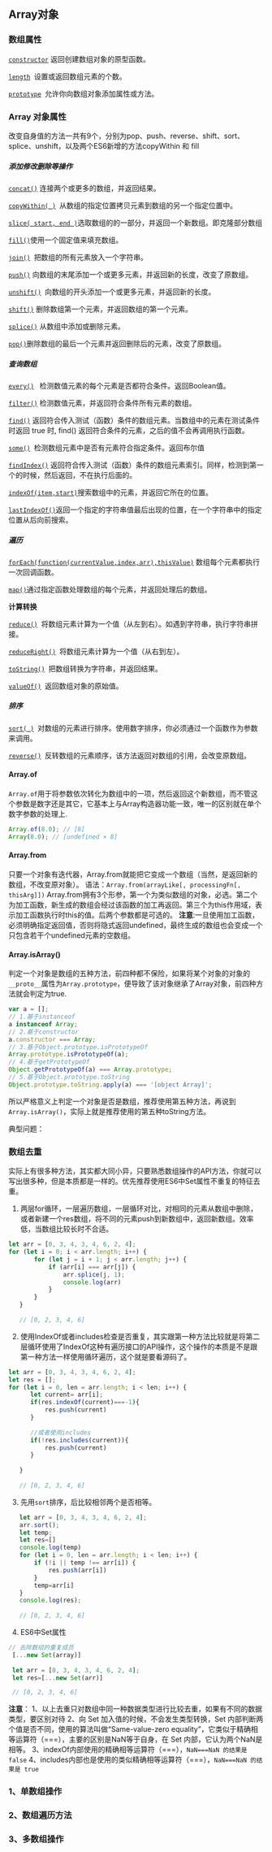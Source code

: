 ## Array对象

### 数组属性

[`constructor`](http://www.runoob.com/jsref/jsref-constructor-array.html) 返回创建数组对象的原型函数。

[`length`](http://www.runoob.com/jsref/jsref-length-array.html)` `设置或返回数组元素的个数。

[`prototype`](http://www.runoob.com/jsref/jsref-prototype-array.html)` `允许你向数组对象添加属性或方法。

### Array 对象属性

改变自身值的方法一共有9个，分别为pop、push、reverse、shift、sort、splice、unshift，以及两个ES6新增的方法copyWithin 和 fill

##### 添加修改删除等操作

[`concat()`](http://www.runoob.com/jsref/jsref-concat-array.html) 连接两个或更多的数组，并返回结果。

[`copyWithin( )`](http://www.runoob.com/jsref/jsref-copywithin.html)` `从数组的指定位置拷贝元素到数组的另一个指定位置中。

[`slice( start, end )`](#)选取数组的的一部分，并返回一个新数组。即克隆部分数组

[`fill()`](#)使用一个固定值来填充数组。

[`join()`](#)` `把数组的所有元素放入一个字符串。

[`push()`](http://www.runoob.com/jsref/jsref-push.html) 向数组的末尾添加一个或更多元素，并返回新的长度，改变了原数组。

[`unshift()`](http://www.runoob.com/jsref/jsref-unshift.html)` `向数组的开头添加一个或更多元素，并返回新的长度。

[`shift()`](http://www.runoob.com/jsref/jsref-shift.html) 删除数组第一个元素，并返回数组的第一个元素。

[`splice()`](http://www.runoob.com/jsref/jsref-splice.html) 从数组中添加或删除元素。

[`pop()`](#)删除数组的最后一个元素并返回删除后的元素，改变了原数组。

##### 查询数组

[`every()`](http://www.runoob.com/jsref/jsref-every.html)` ` 检测数值元素的每个元素是否都符合条件。返回Boolean值。

[`filter()`](http://www.runoob.com/jsref/jsref-filter.html) 检测数值元素，并返回符合条件所有元素的数组。

[`find()`](http://www.runoob.com/jsref/jsref-find.html) 返回符合传入测试（函数）条件的数组元素。当数组中的元素在测试条件时返回 true 时, find\(\) 返回符合条件的元素，之后的值不会再调用执行函数。

[`some()`](#)` `检测数组元素中是否有元素符合指定条件。返回布尔值

[`findIndex()`](http://www.runoob.com/jsref/jsref-findindex.html) 返回符合传入测试（函数）条件的数组元素索引。同样，检测到第一个的时候，然后返回，不在执行后面的。

[`indexOf(item,start)`](#)搜索数组中的元素，并返回它所在的位置。

[`lastIndexOf()`](#)返回一个指定的字符串值最后出现的位置，在一个字符串中的指定位置从后向前搜索。

##### 遍历

[`forEach(function(currentValue,index,arr),thisValue)`](http://www.runoob.com/jsref/jsref-foreach.html)  数组每个元素都执行一次回调函数。

[`map()`](#)通过指定函数处理数组的每个元素，并返回处理后的数组。

**计算转换**

[`reduce()`](http://www.runoob.com/jsref/jsref-reduce.html)` `将数组元素计算为一个值（从左到右）。如遇到字符串，执行字符串拼接。

[`reduceRight()`](http://www.runoob.com/jsref/jsref-reduceright.html)` `将数组元素计算为一个值（从右到左）。

[`toString()`](http://www.runoob.com/jsref/jsref-tostring-array.html)` `把数组转换为字符串，并返回结果。

[`valueOf()`](http://www.runoob.com/jsref/jsref-valueof-array.html)` `返回数组对象的原始值。

##### 排序

[`sort( )`](http://www.runoob.com/jsref/jsref-sort.html)` `对数组的元素进行排序。使用数字排序，你必须通过一个函数作为参数来调用。


[`reverse()`](#)` `反转数组的元素顺序，该方法返回对数组的引用，会改变原数组。

#### Array.of

`Array.of`用于将参数依次转化为数组中的一项，然后返回这个新数组，而不管这个参数是数字还是其它，它基本上与Array构造器功能一致，唯一的区别就在单个数字参数的处理上.

```js
Array.of(8.0); // [8]
Array(8.0); // [undefined × 8]
```
#### Array.from
只要一个对象有迭代器，Array.from就能把它变成一个数组（当然，是返回新的数组，不改变原对象）。
语法：`Array.from(arrayLike[, processingFn[, thisArg]])`
Array.from拥有3个形参，第一个为类似数组的对象，必选。第二个为加工函数，新生成的数组会经过该函数的加工再返回。第三个为this作用域，表示加工函数执行时this的值。后两个参数都是可选的。
**注意**:一旦使用加工函数，必须明确指定返回值，否则将隐式返回undefined，最终生成的数组也会变成一个只包含若干个undefined元素的空数组。

#### Array.isArray()
判定一个对象是数组的五种方法，前四种都不保险，如果将某个对象的对象的`__proto__`属性为`Array.prototype`，便导致了该对象继承了Array对象，前四种方法就会判定为true.

```js
var a = [];
// 1.基于instanceof
a instanceof Array;
// 2.基于constructor
a.constructor === Array;
// 3.基于Object.prototype.isPrototypeOf
Array.prototype.isPrototypeOf(a);
// 4.基于getPrototypeOf
Object.getPrototypeOf(a) === Array.prototype;
// 5.基于Object.prototype.toString
Object.prototype.toString.apply(a) === '[object Array]';
```
所以严格意义上判定一个对象是否是数组，推荐使用第五种方法，再说到`Array.isArray()`，实际上就是推荐使用的第五种toString方法。

典型问题：

### 数组去重
实际上有很多种方法，其实都大同小异，只要熟悉数组操作的API方法，你就可以写出很多种，但是本质都是一样的。优先推荐使用ES6中Set属性不重复的特征去重。

 1. 两层for循环，一层遍历数组，一层循环对比，对相同的元素从数组中删除，或者新建一个res数组，将不同的元素push到新数组中，返回新数组。效率低，当数组比较长时不合适。
 ```js
 let arr = [0, 3, 4, 3, 4, 6, 2, 4];
 for (let i = 0; i < arr.length; i++) {
        for (let j = i + 1; j < arr.length; j++) {
            if (arr[i] === arr[j]) {
                arr.splice(j, 1);
                console.log(arr)
            }
        }
    }
    
    // [0, 2, 3, 4, 6]
 ```
 2. 使用IndexOf或者includes检查是否重复，其实跟第一种方法比较就是将第二层循环使用了IndexOf这种有遍历接口的API操作，这个操作的本质是不是跟第一种方法一样使用循环遍历，这个就是要看源码了。
 ```js
 let arr = [0, 3, 4, 3, 4, 6, 2, 4];
 let res = [];
 for (let i = 0, len = arr.length; i < len; i++) {
       let current= arr[i];
       if(res.indexOf(current)===-1){
           res.push(current)
       }
       
       //或者使用includes
       if(!res.includes(current)){
           res.push(current)
       }
    
    }
    
    // [0, 2, 3, 4, 6]
 ```
 3. 先用`sort`排序，后比较相邻两个是否相等。
 ```js
    let arr = [0, 3, 4, 3, 4, 6, 2, 4];
    arr.sort();
    let temp;
    let res=[]
    console.log(temp)
    for (let i = 0, len = arr.length; i < len; i++) {
        if (!i || temp !== arr[i]) {
            res.push(arr[i])
        }
        temp=arr[i]
    }
    console.log(res);
    
    // [0, 2, 3, 4, 6]
 ```
 4. ES6中Set属性
 ```js
 // 去除数组的重复成员
  [...new Set(array)]
  
  let arr = [0, 3, 4, 3, 4, 6, 2, 4];
  let res=[...new Set(arr)]

  // [0, 2, 3, 4, 6]
 ```
**注意**：
1、以上去重只对数组中同一种数据类型进行比较去重，如果有不同的数据类型，要区别对待
2、向 Set 加入值的时候，不会发生类型转换，Set 内部判断两个值是否不同，使用的算法叫做“Same-value-zero equality”，它类似于精确相等运算符（===），主要的区别是NaN等于自身，在 Set 内部，它认为两个NaN是相等。
3、indexOf内部使用的精确相等运算符（===），`NaN===NaN 的结果是 false`
4、includes内部也是使用的类似精确相等运算符（===），`NaN===NaN 的结果是 true`




### 1、单数组操作

### 2、数组遍历方法

### 3、多数组操作




